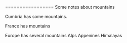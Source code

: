 =================
Some notes about mountains

Cumbria has some mountains.

France has mountains

Europe has several mountains
Alps
Appenines
Himalayas
